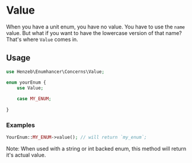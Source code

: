 # Value

When you have a unit enum, you have no value. You have to use the `name` value. But what if you
want to have the lowercase version of that name? That's where `Value` comes in.

## Usage

```php
use Henzeb\Enumhancer\Concerns\Value;

enum yourEnum {
    use Value;
    
    case MY_ENUM;
    
}
```

### Examples
```php
YourEnum::MY_ENUM->value(); // will return `my_enum`;
```

Note: When used with a string or int backed enum, this method will return it's actual value.
